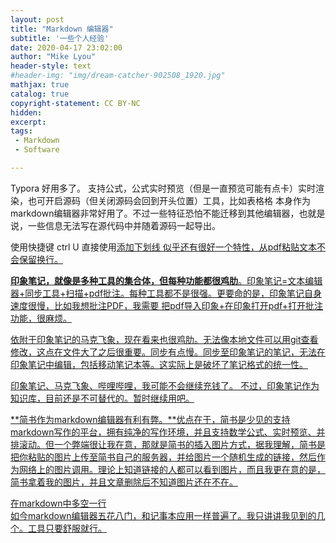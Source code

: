 ```yaml
---
layout: post
title: "Markdown 编辑器"
subtitle: '一些个人经验'
date: 2020-04-17 23:02:00
author: "Mike Lyou"
header-style: text
#header-img: "img/dream-catcher-902508_1920.jpg"
mathjax: true
catalog: true
copyright-statement: CC BY-NC
hidden:
excerpt: 
tags:
 - Markdown
 - Software

---
```








<!-- more -->



Typora 好用多了。
支持公式，公式实时预览（但是一直预览可能有点卡）实时渲染，也可开启源码（但关闭源码会回到开头位置）工具，比如表格格
本身作为markdown编辑器非常好用了。不过一些特征恐怕不能迁移到其他编辑器，也就是说，一些信息无法写在源代码中并随着源码一起导出。

使用快捷键 ctrl U 直接使用<u>添加下划线
似乎还有很好一个特性，从pdf粘贴文本不会保留换行。

**印象笔记，就像是多种工具的集合体，但每种功能都很鸡肋**。印象笔记=文本编辑器+同步工具+扫描+pdf批注。每种工具都不是很强。更要命的是，印象笔记自身速度很慢，比如我想批注PDF，我需要 把pdf导入印象+在印象打开pdf+打开批注功能，很麻烦。

依附于印象笔记的马克飞象，现在看来也很鸡肋。无法像本地文件可以用git查看修改，这点在文件大了之后很重要。同步有点慢。同步至印象笔记的笔记，无法在印象笔记中编辑，包括移动笔记本等。这实际上是破坏了笔记格式的统一性。

印象笔记、马克飞象、哔哩哔哩，我可能不会继续充钱了。
不过，印象笔记作为知识库，目前还是不可替代的。暂时继续用吧。

**简书作为markdown编辑器有利有弊。**优点在于，简书是少见的支持markdown写作的平台，拥有纯净的写作环境，并且支持数学公式、实时预览、并排滚动。但一个弊端很让我在意，那就是简书的插入图片方式，据我理解，简书是把你粘贴的图片上传至简书自己的服务器，并给图片一个随机生成的链接，然后作为网络上的图片调用。理论上知道链接的人都可以看到图片，而且我更在意的是，简书拿着我的图片，并且文章删除后不知道图片还在不在。


在markdown中多空一行 <br />
如今markdown编辑器五花八门，和记事本应用一样普遍了。我只讲讲我见到的几个。工具只要舒服就行。